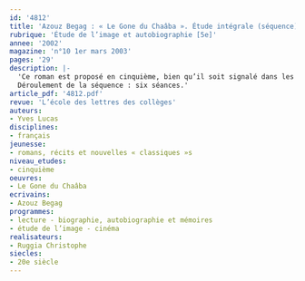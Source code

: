 ```yaml
---
id: '4812'
title: 'Azouz Begag : « Le Gone du Chaâba ». Étude intégrale (séquence)'
rubrique: 'Étude de l’image et autobiographie [5e]'
annee: '2002'
magazine: 'n°10 1er mars 2003'
pages: '29'
description: |-
  'Ce roman est proposé en cinquième, bien qu’il soit signalé dans les documents d’accompagnement pour la classe de troisième. Le choix de l’étudier en cinquième tient au fait que le film qu’en a tiré le réalisateur Christophe Ruggia a été retenu pour les jeunes élèves du collège dans le cadre de l’opération Collège au cinéma et, qu’en 2002-2003, il est de nouveau au programme des classes de sixième et de cinquième. Il paraît donc intéressant de coupler deux analyses, celle du film et celle du livre. À chacun de choisir dans quel ordre : on peut aller du film au livre ou faire l’inverse, ou encore combiner les deux en visionnant le film en deux ou trois sections. Pour ce faire, cet article donne en annexe un découpage minuté du film en ses différentes séquences, ce qui facilitera les repérages.
  Déroulement de la séquence : six séances.'
article_pdf: '4812.pdf'
revue: 'L’école des lettres des collèges'
auteurs:
- Yves Lucas
disciplines:
- français
jeunesse:
- romans, récits et nouvelles « classiques »s
niveau_etudes:
- cinquième
oeuvres:
- Le Gone du Chaâba
ecrivains:
- Azouz Begag
programmes:
- lecture - biographie, autobiographie et mémoires
- étude de l’image - cinéma
realisateurs:
- Ruggia Christophe
siecles:
- 20e siècle
---
```

